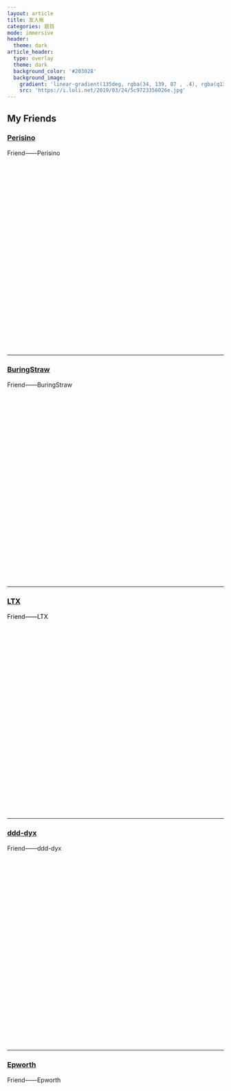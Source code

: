 ```yaml
---
layout: article
title: 友人帐
categories: 题目
mode: immersive
header:
  theme: dark
article_header:
  type: overlay
  theme: dark
  background_color: '#203028'
  background_image:
    gradient: 'linear-gradient(135deg, rgba(34, 139, 87 , .4), rgba(q139, 34, 139, .4))'
    src: 'https://i.loli.net/2019/03/24/5c9723356026e.jpg'
---
```

## My Friends

<div class="hero hero--dark" style='height: 500px; background-image: url("https://i.loli.net/2019/03/18/5c8f563b1ba1e.jpg");'>
  <div class="hero__content">
    <a href="http://www.cnblogs.com/perisino"><h3>Perisino</h3></a>
    <p>Friend——Perisino</p>
  </div>
</div>

---
<div class="hero hero--dark" style='height: 500px; background-image: url("https://i.loli.net/2019/02/18/5c6aad2f92863.jpg");'>
  <div class="hero__content">
    <a href="https://buringstraw.win"><h3>BuringStraw</h3></a>
    <p>Friend——BuringStraw</p>
  </div>
</div>

---
<div class="hero hero--dark" style='height: 500px; background-image: url("https://timgsa.baidu.com/timg?image&quality=80&size=b9999_10000&sec=1552881535528&di=9e0d8bdd6dd210ab44996f4281e58fc5&imgtype=0&src=http%3A%2F%2Fb-ssl.duitang.com%2Fuploads%2Fitem%2F201602%2F16%2F20160216105758_P5muR.jpeg");'>
  <div class="hero__content">
    <a href="https://www.luogu.org/blog/108191/"><h3><font color="black">LTX</font></h3></a>
    <p><font color="black">Friend——LTX</font></p>
  </div>
</div>

---
<div class="hero hero--dark" style='height: 500px; background-image: url("https://i.loli.net/2019/03/11/5c862d7c6a6ff.png");'>
  <div class="hero__content">
    <a href="http://ddd-dyx.cn"><h3>ddd-dyx</h3></a>
    <p>Friend——ddd-dyx</p>
  </div>
</div>

---
<div class="hero hero--dark" style='height: 500px; background-image: url("https://i.loli.net/2019/03/18/5c8f563b0b473.jpg");'>
  <div class="hero__content">
    <a href="https://epworth.coding.me"><h3>Epworth</h3></a>
    <p>Friend——Epworth</p>
  </div>
</div>
